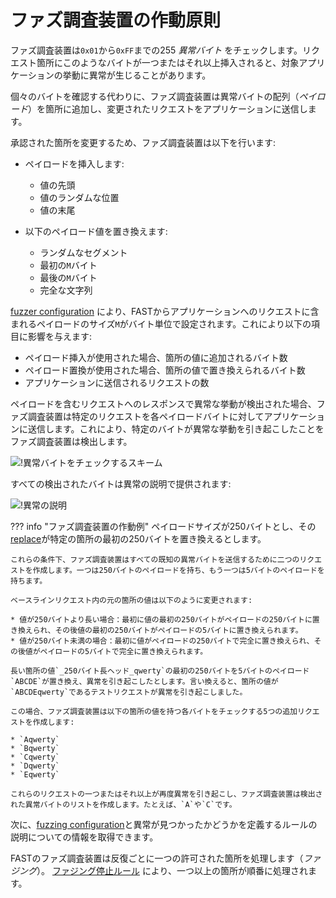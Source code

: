 [img-search-for-anomalies]: ../../../images/fast/operations/ja/test-policy/fuzzer/search-for-anomalies-scheme.png
[img-anomaly-description]: ../../../images/fast/operations/common/test-policy/fuzzer/anomaly-description.png

[doc-fuzzer-configuration]: fuzzer-configuration.md

[link-payloads-section]: fuzzer-configuration.md#the-payloads-section
[link-stop-fuzzing-section]: fuzzer-configuration.md#the-stop-fuzzing-if-response-section


# ファズ調査装置の作動原則

ファズ調査装置は`0x01`から`0xFF`までの255 *異常バイト* をチェックします。リクエスト箇所にこのようなバイトが一つまたはそれ以上挿入されると、対象アプリケーションの挙動に異常が生じることがあります。

個々のバイトを確認する代わりに、ファズ調査装置は異常バイトの配列（*ペイロード*）を箇所に追加し、変更されたリクエストをアプリケーションに送信します。

承認された箇所を変更するため、ファズ調査装置は以下を行います:

* ペイロードを挿入します:

    * 値の先頭
    * 値のランダムな位置
    * 値の末尾
* 以下のペイロード値を置き換えます:

    * ランダムなセグメント
    * 最初の`M`バイト
    * 最後の`M`バイト
    * 完全な文字列

[fuzzer configuration][doc-fuzzer-configuration] により、FASTからアプリケーションへのリクエストに含まれるペイロードのサイズ`M`がバイト単位で設定されます。これにより以下の項目に影響を与えます:

* ペイロード挿入が使用された場合、箇所の値に追加されるバイト数
* ペイロード置換が使用された場合、箇所の値で置き換えられるバイト数
* アプリケーションに送信されるリクエストの数

ペイロードを含むリクエストへのレスポンスで異常な挙動が検出された場合、ファズ調査装置は特定のリクエストを各ペイロードバイトに対してアプリケーションに送信します。これにより、特定のバイトが異常な挙動を引き起こしたことをファズ調査装置は検出します。

![!異常バイトをチェックするスキーム][img-search-for-anomalies]

すべての検出されたバイトは異常の説明で提供されます:

![!異常の説明][img-anomaly-description]

??? info "ファズ調査装置の作動例"
    ペイロードサイズが250バイトとし、その[replace](fuzzer-configuration.md#payloads-section)が特定の箇所の最初の250バイトを置き換えるとします。

    これらの条件下、ファズ調査装置はすべての既知の異常バイトを送信するために二つのリクエストを作成します。一つは250バイトのペイロードを持ち、もう一つは5バイトのペイロードを持ちます。

    ベースラインリクエスト内の元の箇所の値は以下のように変更されます:

    * 値が250バイトより長い場合：最初に値の最初の250バイトがペイロードの250バイトに置き換えられ、その後値の最初の250バイトがペイロードの5バイトに置き換えられます。
    * 値が250バイト未満の場合：最初に値がペイロードの250バイトで完全に置き換えられ、その後値がペイロードの5バイトで完全に置き換えられます。

    長い箇所の値`_250バイト長ヘッド_qwerty`の最初の250バイトを5バイトのペイロード`ABCDE`が置き換え、異常を引き起こしたとします。言い換えると、箇所の値が`ABCDEqwerty`であるテストリクエストが異常を引き起こしました。

    この場合、ファズ調査装置は以下の箇所の値を持つ各バイトをチェックする5つの追加リクエストを作成します:

    * `Aqwerty`
    * `Bqwerty`
    * `Cqwerty`
    * `Dqwerty`
    * `Eqwerty`

    これらのリクエストの一つまたはそれ以上が再度異常を引き起こし、ファズ調査装置は検出された異常バイトのリストを作成します。たとえば、`A`や`C`です。

次に、[fuzzing configuration][doc-fuzzer-configuration]と異常が見つかったかどうかを定義するルールの説明についての情報を取得できます。

FASTのファズ調査装置は反復ごとに一つの許可された箇所を処理します（*ファジング*）。 [ファジング停止ルール][link-stop-fuzzing-section] により、一つ以上の箇所が順番に処理されます。